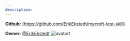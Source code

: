 ```yaml
---
description: 
---
```



**Github:** (https://github.com/ErikEkstedt/mycroft-test-skill)

**Owner:** [@ErikEkstedt](https://github.com/ErikEkstedt) ![avatart](https://avatars1.githubusercontent.com/u/16295873?v=4)

